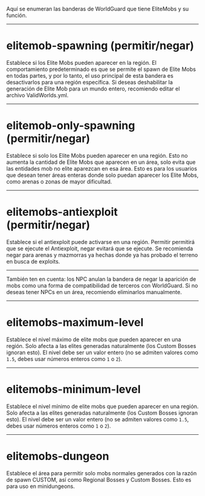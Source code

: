 Aquí se enumeran las banderas de WorldGuard que tiene EliteMobs y su función.


***

# elitemob-spawning (permitir/negar)
Establece si los Elite Mobs pueden aparecer en la región. El comportamiento predeterminado es que se permite el spawn de Elite Mobs en todas partes, y por lo tanto, el uso principal de esta bandera es desactivarlos para una región específica. Si deseas deshabilitar la generación de Elite Mob para un mundo entero, recomiendo editar el archivo ValidWorlds.yml.


***

# elitemob-only-spawning (permitir/negar)
Establece si solo los Elite Mobs pueden aparecer en una región. Esto no aumenta la cantidad de Elite Mobs que aparecen en un área, solo evita que las entidades mob no elite aparezcan en esa área. Esto es para los usuarios que desean tener áreas enteras donde solo puedan aparecer los Elite Mobs, como arenas o zonas de mayor dificultad.


***

# elitemobs-antiexploit (permitir/negar)
Establece si el antiexploit puede activarse en una región. Permitir permitirá que se ejecute el Antiexploit, negar evitará que se ejecute. Se recomienda negar para arenas y mazmorras ya hechas donde ya has probado el terreno en busca de exploits.

***

También ten en cuenta: los NPC anulan la bandera de negar la aparición de mobs como una forma de compatibilidad de terceros con WorldGuard. Si no deseas tener NPCs en un área, recomiendo eliminarlos manualmente.

***

# elitemobs-maximum-level

Establece el nivel máximo de elite mobs que pueden aparecer en una región. Solo afecta a las elites generadas naturalmente (los Custom Bosses ignoran esto). El nivel debe ser un valor entero (no se admiten valores como `1.5`, debes usar números enteros como `1` o `2`).

***

# elitemobs-minimum-level

Establece el nivel mínimo de elite mobs que pueden aparecer en una región. Solo afecta a las elites generadas naturalmente (los Custom Bosses ignoran esto). El nivel debe ser un valor entero (no se admiten valores como `1.5`, debes usar números enteros como `1` o `2`).

***

# elitemobs-dungeon

Establece el área para permitir solo mobs normales generados con la razón de spawn CUSTOM, así como Regional Bosses y Custom Bosses. Esto es para uso en minidungeons.
